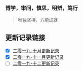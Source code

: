 ### 博学，审问，慎思，明辨，笃行
> 唯独坚持，方能成就

## 更新记录链接
- [x] [二零一九-十月更新记录](https://gitee.com/ibyte/M-Pass/blob/master/update-record/UPDAT-RECORD-10.md)
- [x] [二零一九-十一月更新记录](https://gitee.com/ibyte/M-Pass/blob/master/update-record/UPDAT-RECORD-11.md)
- [ ] [二零一九-十二更新记录](https://gitee.com/ibyte/M-Pass/blob/master/update-record/UPDAT-RECORD-12.md)